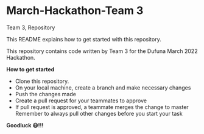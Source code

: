 # March-Hackathon-Team 3

Team 3, Repository

This README explains how to get started with this repository.

This repository contains code written by Team 3 for the Dufuna March 2022 Hackathon.

**How to get started**

- Clone this repository.
- On your local machine, create a branch and make necessary changes
- Push the changes made
- Create a pull request for your teammates to approve
- If pull request is approved, a teammate merges the change to master Remember to always pull other changes before you start your task

**Goodluck 😃!!!**
